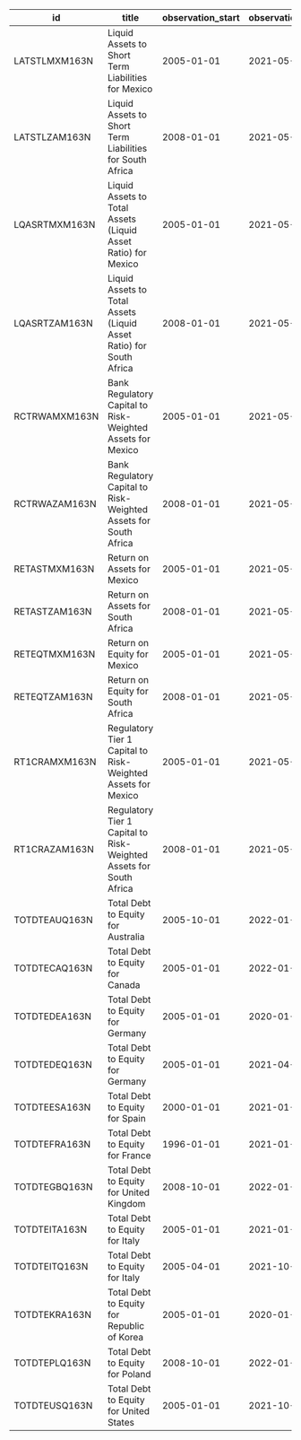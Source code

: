 | id            | title                                                               | observation_start   | observation_end   |
|---------------|---------------------------------------------------------------------|---------------------|-------------------|
| LATSTLMXM163N | Liquid Assets to Short Term Liabilities for Mexico                  | 2005-01-01          | 2021-05-01        |
| LATSTLZAM163N | Liquid Assets to Short Term Liabilities for South Africa            | 2008-01-01          | 2021-05-01        |
| LQASRTMXM163N | Liquid Assets to Total Assets (Liquid Asset Ratio) for Mexico       | 2005-01-01          | 2021-05-01        |
| LQASRTZAM163N | Liquid Assets to Total Assets (Liquid Asset Ratio) for South Africa | 2008-01-01          | 2021-05-01        |
| RCTRWAMXM163N | Bank Regulatory Capital to Risk-Weighted Assets for Mexico          | 2005-01-01          | 2021-05-01        |
| RCTRWAZAM163N | Bank Regulatory Capital to Risk-Weighted Assets for South Africa    | 2008-01-01          | 2021-05-01        |
| RETASTMXM163N | Return on Assets for Mexico                                         | 2005-01-01          | 2021-05-01        |
| RETASTZAM163N | Return on Assets for South Africa                                   | 2008-01-01          | 2021-05-01        |
| RETEQTMXM163N | Return on Equity for Mexico                                         | 2005-01-01          | 2021-05-01        |
| RETEQTZAM163N | Return on Equity for South Africa                                   | 2008-01-01          | 2021-05-01        |
| RT1CRAMXM163N | Regulatory Tier 1 Capital to Risk-Weighted Assets for Mexico        | 2005-01-01          | 2021-05-01        |
| RT1CRAZAM163N | Regulatory Tier 1 Capital to Risk-Weighted Assets for South Africa  | 2008-01-01          | 2021-05-01        |
| TOTDTEAUQ163N | Total Debt to Equity for Australia                                  | 2005-10-01          | 2022-01-01        |
| TOTDTECAQ163N | Total Debt to Equity for Canada                                     | 2005-01-01          | 2022-01-01        |
| TOTDTEDEA163N | Total Debt to Equity for Germany                                    | 2005-01-01          | 2020-01-01        |
| TOTDTEDEQ163N | Total Debt to Equity for Germany                                    | 2005-01-01          | 2021-04-01        |
| TOTDTEESA163N | Total Debt to Equity for Spain                                      | 2000-01-01          | 2021-01-01        |
| TOTDTEFRA163N | Total Debt to Equity for France                                     | 1996-01-01          | 2021-01-01        |
| TOTDTEGBQ163N | Total Debt to Equity for United Kingdom                             | 2008-10-01          | 2022-01-01        |
| TOTDTEITA163N | Total Debt to Equity for Italy                                      | 2005-01-01          | 2021-01-01        |
| TOTDTEITQ163N | Total Debt to Equity for Italy                                      | 2005-04-01          | 2021-10-01        |
| TOTDTEKRA163N | Total Debt to Equity for Republic of Korea                          | 2005-01-01          | 2020-01-01        |
| TOTDTEPLQ163N | Total Debt to Equity for Poland                                     | 2008-10-01          | 2022-01-01        |
| TOTDTEUSQ163N | Total Debt to Equity for United States                              | 2005-01-01          | 2021-10-01        |